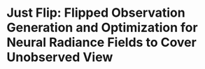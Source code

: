 # Just Flip: Flipped Observation Generation and Optimization for Neural Radiance Fields to Cover Unobserved View
